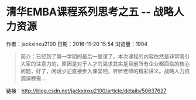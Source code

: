 # 清华EMBA课程系列思考之五 -- 战略人力资源
作者：jackxinxu2100
日期：2016-11-20 15:54
浏览量：1904
> 简介：已经到了第一学期的最后一堂课了，本次课程的内容依然是非常吸引大家的注意力的，原因是对于人才的渴求其实是目前所有企业都面临的核心问题，好了，闲话少述直接步入课堂吧，听听老师的精彩讲义。战略人力资源课程需...

 链接：http://blog.csdn.net/jackxinxu2100/article/details/50637627
